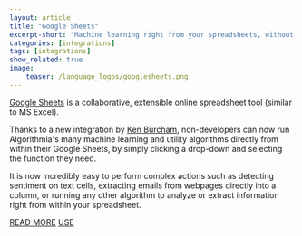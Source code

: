 ```yaml
---
layout: article
title: "Google Sheets"
excerpt-short: "Machine learning right from your spreadsheets, without code."
categories: [integrations]
tags: [integrations]
show_related: true
image:
    teaser: /language_logos/googlesheets.png
---
```


[Google Sheets](http://sheets.google.com) is a collaborative, extensible online spreadsheet tool (similar to MS Excel).

Thanks to a new integration by [Ken Burcham](https://www.linkedin.com/in/kenburcham/), non-developers can now run Algorithmia's many machine learning and utility algorithms directly from within their Google Sheets, by simply clicking a drop-down and selecting the function they need.

It is now incredibly easy to perform complex actions such as detecting sentiment on text cells, extracting emails from webpages directly into a column, or running any other algorithm to analyze or extract information right from within your spreadsheet. 

<a href="https://blog.algorithmia.com/google-sheets-ai/" class="btn btn-default btn-primary"><i class="fa fa-book" aria-hidden="true"></i> READ MORE</a>
<a href="https://docs.google.com/spreadsheets/d/1aqQTLqrGcKoro52X50U7npOvgj0AD33azWh_3XpZbD0/edit?usp=sharing/" class="btn btn-default btn-primary"><i class="fa fa-plug" aria-hidden="true"></i> USE</a>
